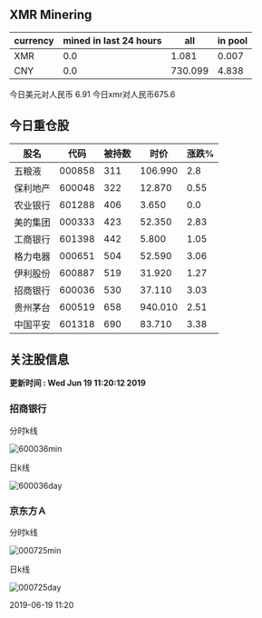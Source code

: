 ## XMR Minering

|currency|mined in last 24 hours|all|in pool|
|---|---|---|---|
|XMR|0.0|1.081|0.007|
|CNY|0.0|730.099|4.838|

今日美元对人民币 6.91	今日xmr对人民币675.6


## 今日重仓股 

|股名|代码|被持数|时价|涨跌%|
|---|---|---|---|---|
|五粮液|000858|311|106.990|2.8|
|保利地产|600048|322|12.870|0.55|
|农业银行|601288|406|3.650|0.0|
|美的集团|000333|423|52.350|2.83|
|工商银行|601398|442|5.800|1.05|
|格力电器|000651|504|52.590|3.06|
|伊利股份|600887|519|31.920|1.27|
|招商银行|600036|530|37.110|3.03|
|贵州茅台|600519|658|940.010|2.51|
|中国平安|601318|690|83.710|3.38|

## 关注股信息
**更新时间 : Wed Jun 19 11:20:12 2019**
### 招商银行 
分时k线

![600036min](http://image.sinajs.cn/newchart/min/n/sh600036.gif)

日k线

![600036day](http://image.sinajs.cn/newchart/daily/n/sh600036.gif)

### 京东方Ａ 
分时k线

![000725min](http://image.sinajs.cn/newchart/min/n/sz000725.gif)

日k线

![000725day](http://image.sinajs.cn/newchart/daily/n/sz000725.gif)

2019-06-19 11:20